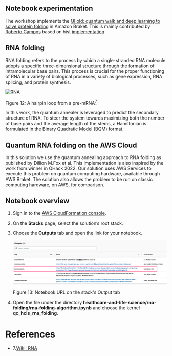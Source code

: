 ## Notebook experimentation

The workshop implements the [QFold: quantum walk and deep learning to solve protein folding](https://iopscience.iop.org/article/10.1088/2058-9565/ac4f2f) in
 Amazon Braket. This is mainly contributed by [Roberto Campos](https://github.com/roberCO) based on hist [implementation](https://iopscience.iop.org/article/10.1088/2058-9565/ac4f2f)

## RNA folding

RNA folding refers to the process by which a single-stranded RNA molecule adopts a specific three-dimensional structure through the formation of intramolecular base pairs. This process is crucial for the proper functioning of RNA in a variety of biological processes, such as gene expression, RNA splicing, and protein synthesis.


![RNA](../../images/Pre-mRNA-1ysv-tubes.png)

Figure 12: A hairpin loop from a pre-mRNA[<sup>7</sup>](#wiki-rna)

In this work, the quantum annealer is leveraged to predict the secondary structure of RNA. 
To steer the system towards maximizing both the number of base pairs and the average length of the stems, 
a Hamiltonian is formulated in the Binary Quadratic Model (BQM) format.

## Quantum RNA folding on the AWS Cloud

In this solution we use the quantum annealing approach to RNA folding as published by Dillion M.Fox et al. This implementation is also inspired by the work from 
winner in QHack 2022. Our solution uses AWS Services to execute this problem on quantum computing hardware, available through AWS Braket. 
The solution also allows the problem to be run on classic computing hardware, on AWS, for comparison.

## Notebook overview

1. Sign in to the [AWS CloudFormation console](https://console.aws.amazon.com/cloudformation/home?). 
2. On the **Stacks** page, select the solution’s root stack. 
3. Choose the **Outputs** tab and open the link for your notebook.

    ![deployment output](../../images/deploy_output_notebook.png)

    Figure 13: Notebook URL on the stack's Output tab

4. Open the file under the directory **healthcare-and-life-science/rna-folding/rna-folding-algorithm.ipynb** and choose the kernel **qc_hcls_rna_folding**.




# References
<div id='wiki-rna'></div>

- 7.[Wiki: RNA](https://en.wikipedia.org/wiki/RNA)

